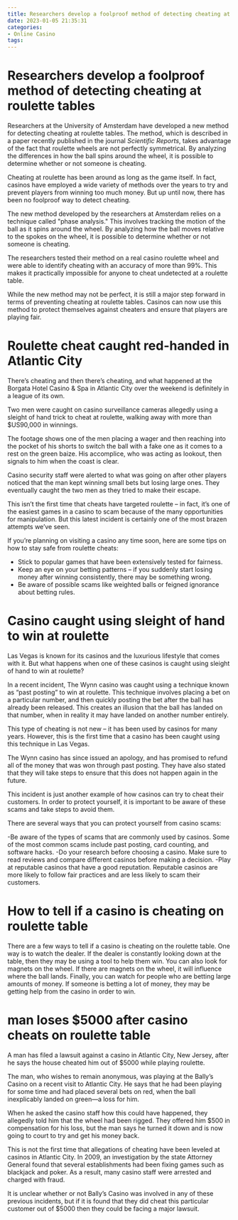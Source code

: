 ```yaml
---
title: Researchers develop a foolproof method of detecting cheating at roulette tables
date: 2023-01-05 21:35:31
categories:
- Online Casino
tags:
---
```



#  Researchers develop a foolproof method of detecting cheating at roulette tables

Researchers at the University of Amsterdam have developed a new method for detecting cheating at roulette tables. The method, which is described in a paper recently published in the journal <i>Scientific Reports</i>, takes advantage of the fact that roulette wheels are not perfectly symmetrical. By analyzing the differences in how the ball spins around the wheel, it is possible to determine whether or not someone is cheating.

Cheating at roulette has been around as long as the game itself. In fact, casinos have employed a wide variety of methods over the years to try and prevent players from winning too much money. But up until now, there has been no foolproof way to detect cheating.

The new method developed by the researchers at Amsterdam relies on a technique called "phase analysis." This involves tracking the motion of the ball as it spins around the wheel. By analyzing how the ball moves relative to the spokes on the wheel, it is possible to determine whether or not someone is cheating.

The researchers tested their method on a real casino roulette wheel and were able to identify cheating with an accuracy of more than 99%. This makes it practically impossible for anyone to cheat undetected at a roulette table.

While the new method may not be perfect, it is still a major step forward in terms of preventing cheating at roulette tables. Casinos can now use this method to protect themselves against cheaters and ensure that players are playing fair.

#  Roulette cheat caught red-handed in Atlantic City

There’s cheating and then there’s cheating, and what happened at the Borgata Hotel Casino & Spa in Atlantic City over the weekend is definitely in a league of its own.

Two men were caught on casino surveillance cameras allegedly using a sleight of hand trick to cheat at roulette, walking away with more than $US90,000 in winnings.

The footage shows one of the men placing a wager and then reaching into the pocket of his shorts to switch the ball with a fake one as it comes to a rest on the green baize. His accomplice, who was acting as lookout, then signals to him when the coast is clear.

Casino security staff were alerted to what was going on after other players noticed that the man kept winning small bets but losing large ones. They eventually caught the two men as they tried to make their escape.

This isn’t the first time that cheats have targeted roulette – in fact, it’s one of the easiest games in a casino to scam because of the many opportunities for manipulation. But this latest incident is certainly one of the most brazen attempts we’ve seen.

If you’re planning on visiting a casino any time soon, here are some tips on how to stay safe from roulette cheats:

- Stick to popular games that have been extensively tested for fairness.
- Keep an eye on your betting patterns – if you suddenly start losing money after winning consistently, there may be something wrong.
- Be aware of possible scams like weighted balls or feigned ignorance about betting rules.

#  Casino caught using sleight of hand to win at roulette

Las Vegas is known for its casinos and the luxurious lifestyle that comes with it. But what happens when one of these casinos is caught using sleight of hand to win at roulette?

In a recent incident, The Wynn casino was caught using a technique known as “past posting” to win at roulette. This technique involves placing a bet on a particular number, and then quickly posting the bet after the ball has already been released. This creates an illusion that the ball has landed on that number, when in reality it may have landed on another number entirely.

This type of cheating is not new – it has been used by casinos for many years. However, this is the first time that a casino has been caught using this technique in Las Vegas.

The Wynn casino has since issued an apology, and has promised to refund all of the money that was won through past posting. They have also stated that they will take steps to ensure that this does not happen again in the future.

This incident is just another example of how casinos can try to cheat their customers. In order to protect yourself, it is important to be aware of these scams and take steps to avoid them.



There are several ways that you can protect yourself from casino scams:

-Be aware of the types of scams that are commonly used by casinos. Some of the most common scams include past posting, card counting, and software hacks.
-Do your research before choosing a casino. Make sure to read reviews and compare different casinos before making a decision.
-Play at reputable casinos that have a good reputation. Reputable casinos are more likely to follow fair practices and are less likely to scam their customers.

#  How to tell if a casino is cheating on roulette table

There are a few ways to tell if a casino is cheating on the roulette table. One way is to watch the dealer. If the dealer is constantly looking down at the table, then they may be using a tool to help them win. You can also look for magnets on the wheel. If there are magnets on the wheel, it will influence where the ball lands. Finally, you can watch for people who are betting large amounts of money. If someone is betting a lot of money, they may be getting help from the casino in order to win.

#  man loses $5000 after casino cheats on roulette table

A man has filed a lawsuit against a casino in Atlantic City, New Jersey, after he says the house cheated him out of $5000 while playing roulette.

The man, who wishes to remain anonymous, was playing at the Bally’s Casino on a recent visit to Atlantic City. He says that he had been playing for some time and had placed several bets on red, when the ball inexplicably landed on green—a loss for him.

When he asked the casino staff how this could have happened, they allegedly told him that the wheel had been rigged. They offered him $500 in compensation for his loss, but the man says he turned it down and is now going to court to try and get his money back.

This is not the first time that allegations of cheating have been leveled at casinos in Atlantic City. In 2009, an investigation by the state Attorney General found that several establishments had been fixing games such as blackjack and poker. As a result, many casino staff were arrested and charged with fraud.

It is unclear whether or not Bally’s Casino was involved in any of these previous incidents, but if it is found that they did cheat this particular customer out of $5000 then they could be facing a major lawsuit.